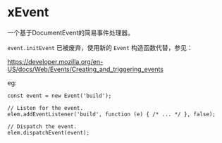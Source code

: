 # xEvent

一个基于DocumentEvent的简易事件处理器。

`event.initEvent` 已被废弃，使用新的 `Event` 构造函数代替，参见：

https://developer.mozilla.org/en-US/docs/Web/Events/Creating_and_triggering_events

eg:

```
const event = new Event('build');

// Listen for the event.
elem.addEventListener('build', function (e) { /* ... */ }, false);

// Dispatch the event.
elem.dispatchEvent(event);
```
